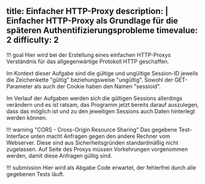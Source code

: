 title: Einfacher HTTP-Proxy
description: |
  Einfacher HTTP-Proxy als Grundlage für die späteren Authentifizierungsprobleme
timevalue: 2
difficulty: 2
---
!!! goal
    Hier wird bei der Erstellung eines einfachen HTTP-Proxys Verständnis für das allgegenwärtige
    Protokoll HTTP geschaffen.

Im Kontext dieser Aufgabe sind die gültige und ungültige Session-ID jeweils die Zeichenkette
"gültig" beziehungsweise "ungültig". Sowohl der GET-Parameter als auch der Cookie haben den
Namen "sessioid".

Im Verlauf der Aufgaben werden sich die gültigen Sessions allerdings verändern und es ist
ratsam, das Programm jetzt bereits darauf auszulegen, dass das möglich ist und zu den jeweiligen
Sessions auch Daten hinterlegt werden können.

<div id="httpauth"></div>
<script src="httpauth.js" defer></script>

!!! warning "CORS - Cross-Origin Resource Sharing"
    Das gegebene Test-Interface unten macht Anfragen gegen den andere Rechner vom Webserver.
    Diese sind aus Sicherheitsgründen standardmäßig nicht zugelassen. Auf Seite des Proxys
    müssen Vorkehrungen vorgenommen werden, damit diese Anfragen gültig sind.

!!! submission
    Hier wird als Abgabe Code erwartet, der fehlerfrei durch alle gegebenen Tests läuft.

